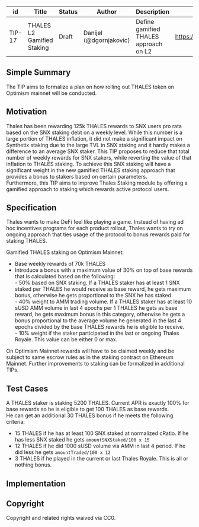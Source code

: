 | id | Title | Status | Author | Description | Discussions to | Created |
| ----------- | ----------- | ----------- | ----------- | ----------- | ----------- | ----------- |
| TIP-17 | THALES L2 Gamified Staking| Draft | Danijel (@dgornjakovic) | Define gamified THALES approach on L2| https://discord.gg/8bzFdpGTrp | 2021-12-29
 
## Simple Summary
 
The TIP aims to formalize a plan on how rolling out THALES token on Optimism mainnet will be conducted. 
 
## Motivation
  
Thales has been rewarding 125k THALES rewards to SNX users pro rata based on the SNX staking debt on a weekly level. While this number is a large portion of THALES inflation, it did not make a significant impact on Synthetix staking due to the large TVL in SNX staking and it hardly makes a difference to an average SNX staker. This TIP proposes to reduce that total number of weekly rewards for SNX stakers, while reverting the value of that inflation to THALES staking. To achieve this SNX staking will have a significant weight in the new gamified THALES staking approach that provides a bonus to stakers based on certain parameters.  
Furthermore, this TIP aims to improve Thales Staking module by offering a gamified approach to staking which rewards active protocol users.    

## Specification
Thales wants to make DeFi feel like playing a game. Instead of having ad hoc incentives programs for each product rollout, Thales wants to try on ongoing approach that ties usage of the protocol to bonus rewards paid for staking THALES.

Gamified THALES staking on Optimism Mainnet:
- Base weekly rewards of 70k THALES
- Introduce a bonus with a maximum value of 30% on top of base rewards that is calculated based on the following:  
      - 50% based on SNX staking. If a THALES staker has at least 1 SNX staked per THALES he would receive as base reward, he gets maximum bonus, otherwise he gets proportional to the SNX he has staked   
      - 40% weight to AMM trading volume. If a THALES staker has at least 10 sUSD AMM volume in last 4 epochs per 1 THALES he gets as base reward, he gets maximum bonus in this category, otherwise he gets a bonus proportional to the average volume he generated in the last 4 epochs divided by the base THALES rewards he is eligible to receive.    
      - 10% weight if the staker participated in the last or ongoing Thales Royale. This value can be either 0 or max.
       
      
On Optimism Mainnet rewards will have to be claimed weekly and be subject to same escrow rules as in the staking contract on Ethereum Mainnet.
Further improvements to staking can be formalized in additional TIPs.
 

## Test Cases
A THALES staker is staking 5200 THALES. Current APR is exactly 100% for base rewards so he is eligible to get 100 THALES as base rewards.  
He can get an additional 30 THALES bonus if he meets the following criteria:
- 15 THALES if he has at least 100 SNX staked at normalized cRatio. If he has less SNX staked he gets `amountSNXStaked/100 x 15`
- 12 THALES if he did 1000 sUSD volume via AMM in last 4 period. If he did less he gets `amountTraded/100 x 12`
- 3 THALES  if he played in the current or last Thales Royale. This is all or nothing bonus.
 
## Implementation

## Copyright
 
Copyright and related rights waived via CC0.
